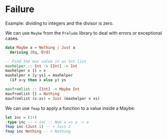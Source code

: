 # Failure

Example: dividing to integers and the divisor is zero.

We can use `Maybe` from the `Prelude` library to deal with errors
or exceptional cases.

```haskell
data Maybe a = Nothing | Just a
  deriving (Eq, Ord)
```

```haskell
-- Find the max value in an Int list
maxhelper :: Int -> [Int] -> Int
maxhelper x [] = x
maxhelper x [y:ys] = maxhelper
  (if x>y then x else y) ys

maxfromlist :: [Int] -> Maybe Int
maxfromlist [] = Nothing
maxfromlist (x:xs) = Just (maxhelper x xs)
```

We can use `fmap` to apply a function to a value inside a Maybe:

```haskell
let inc = (1+)
:type inc -- > inc :: Num a => a -> a
fmap inc (Just 1) -- > Just 2
fmap inc Nothing -- > Nothing
```
